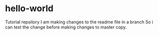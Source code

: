 # hello-world
Tutorial repsitory
I am making changes to the readme file in a branch
So i can test the change before making changes to master copy.
